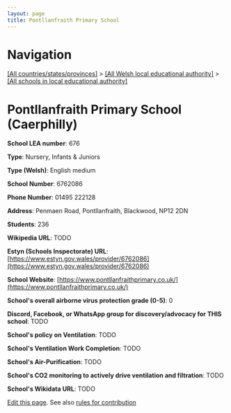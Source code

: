 ```yaml
---
layout: page
title: Pontllanfraith Primary School
---
```

# Navigation

[[All countries/states/provinces]](../../..) > [[All Welsh local educational authority]](../..) > [[All schools in local educational authority]](..)

# Pontllanfraith Primary School (Caerphilly)

**School LEA number**: 676

**Type**: Nursery, Infants & Juniors

**Type (Welsh)**: English medium

**School Number**: 6762086

**Phone Number**: 01495 222128

**Address**: Penmaen Road, Pontllanfraith, Blackwood, NP12 2DN

**Students**: 236

**Wikipedia URL**: TODO

**Estyn (Schools Inspectorate) URL**: [https://www.estyn.gov.wales/provider/6762086](https://www.estyn.gov.wales/provider/6762086)

**School Website**: [https://www.pontllanfraithprimary.co.uk/](https://www.pontllanfraithprimary.co.uk/)

**School's overall airborne virus protection grade (0-5)**: 0

**Discord, Facebook, or WhatsApp group for discovery/advocacy for THIS school**: TODO

**School's policy on Ventilation**: TODO

**School's Ventilation Work Completion**: TODO

**School's Air-Purification**: TODO

**School's CO2 monitoring to actively drive ventilation and filtration**: TODO

**School's Wikidata URL**: TODO




[Edit this page](https://github.com/ventilate-schools/Wales/edit/prif/./Caerphilly/Pontllanfraith_Primary_School.md). See also [rules for contribution](../../../contribution-rules/)